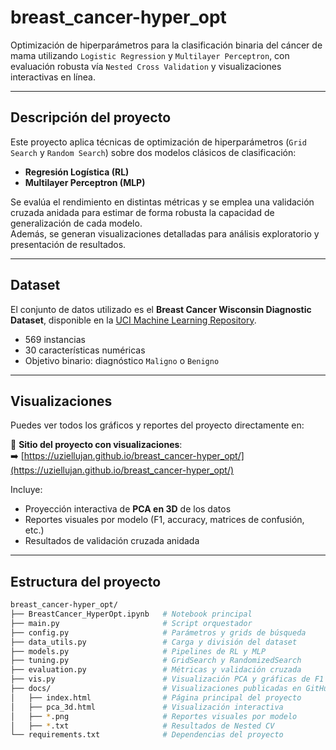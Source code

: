 # breast_cancer-hyper_opt

Optimización de hiperparámetros para la clasificación binaria del cáncer de mama utilizando `Logistic Regression` y `Multilayer Perceptron`, con evaluación robusta vía `Nested Cross Validation` y visualizaciones interactivas en línea.

---

## Descripción del proyecto

Este proyecto aplica técnicas de optimización de hiperparámetros (`Grid Search` y `Random Search`) sobre dos modelos clásicos de clasificación:

- **Regresión Logística (RL)**
- **Multilayer Perceptron (MLP)**

Se evalúa el rendimiento en distintas métricas y se emplea una validación cruzada anidada para estimar de forma robusta la capacidad de generalización de cada modelo.  
Además, se generan visualizaciones detalladas para análisis exploratorio y presentación de resultados.

---

## Dataset

El conjunto de datos utilizado es el **Breast Cancer Wisconsin Diagnostic Dataset**, disponible en la [UCI Machine Learning Repository](https://archive.ics.uci.edu/ml/datasets/Breast+Cancer+Wisconsin+(Diagnostic)).

- 569 instancias  
- 30 características numéricas  
- Objetivo binario: diagnóstico `Maligno` o `Benigno`

---

## Visualizaciones

Puedes ver todos los gráficos y reportes del proyecto directamente en:

🔗 **Sitio del proyecto con visualizaciones**:  
➡️ [https://uziellujan.github.io/breast_cancer-hyper_opt/](https://uziellujan.github.io/breast_cancer-hyper_opt/)

Incluye:

- Proyección interactiva de **PCA en 3D** de los datos
- Reportes visuales por modelo (F1, accuracy, matrices de confusión, etc.)
- Resultados de validación cruzada anidada

---

## Estructura del proyecto

```bash
breast_cancer-hyper_opt/
├── BreastCancer_HyperOpt.ipynb   # Notebook principal
├── main.py                       # Script orquestador
├── config.py                     # Parámetros y grids de búsqueda
├── data_utils.py                 # Carga y división del dataset
├── models.py                     # Pipelines de RL y MLP
├── tuning.py                     # GridSearch y RandomizedSearch
├── evaluation.py                 # Métricas y validación cruzada
├── vis.py                        # Visualización PCA y gráficas de F1
├── docs/                         # Visualizaciones publicadas en GitHub Pages
│   ├── index.html                # Página principal del proyecto
│   ├── pca_3d.html               # Visualización interactiva
│   ├── *.png                     # Reportes visuales por modelo
│   ├── *.txt                     # Resultados de Nested CV
└── requirements.txt              # Dependencias del proyecto





